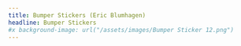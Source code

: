 ```yaml
---
title: Bumper Stickers (Eric Blumhagen)
headline: Bumper Stickers
#x background-image: url("/assets/images/Bumper Sticker 12.png")
---
```

<div class="center">
</div>
